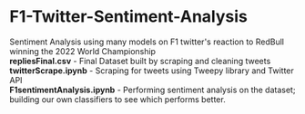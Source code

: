 # F1-Twitter-Sentiment-Analysis
Sentiment Analysis using many models on F1 twitter's reaction to RedBull winning the 2022 World Championship <br>
**repliesFinal.csv** - Final Dataset built by scraping and cleaning tweets <br>
**twitterScrape.ipynb** - Scraping for tweets using Tweepy library and Twitter API <br>
**F1sentimentAnalysis.ipynb** - Performing sentiment analysis on the dataset; building our own classifiers to see which performs better.
